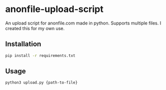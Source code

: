 # anonfile-upload-script
An upload script for anonfile.com made in python. Supports multiple files.
I created this for my own use.

## Installation

```bash
pip install -r requirements.txt
```

## Usage

```bash
python3 upload.py {path-to-file}
```
